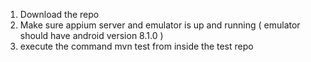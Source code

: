 1) Download the repo
2) Make sure appium server and emulator is up and running ( emulator should have android version 8.1.0 )
3) execute the command mvn test from inside the test repo
